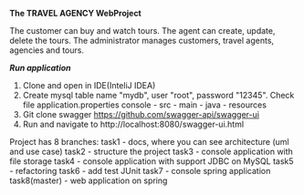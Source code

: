**The TRAVEL AGENCY WebProject** 

The customer can buy and watch tours. 
The agent can create, update, delete the tours. 
The administrator manages customers, travel agents, agencies and tours.

**_Run application_**
1. Clone and open in IDE(InteliJ IDEA)
2. Create mysql table name "mydb", user "root", password "12345". Check file application.properties console - src - main - java - resources 
3. Git clone swagger https://github.com/swagger-api/swagger-ui 
4. Run and navigate to http://localhost:8080/swagger-ui.html

Project has 8 branches:
task1 - docs, where you can see arсhitecture (uml and use case)
task2 - structure the project
task3 - console application with file storage
task4 - console application with support JDBC on MySQL
task5 - refactoring
task6 - add test JUnit
task7 - console spring application
task8(master) - web application on spring
